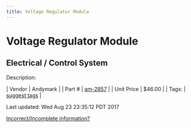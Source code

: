 ```yaml
---
title: Voltage Regulator Module
---
```


# Voltage Regulator Module
## Electrical / Control System
Description: 	 

| Vendor | Andymark | 
| Part # | [am-2857](http://www.andymark.com/product-p/am-2857.htm) | 
| Unit Price | $46.00 | 
| Tags: | [suggest tags](https://docs.google.com/forms/d/e/1FAIpQLSeWyY8v3RgOty-MyWmh9U0iivNYN_molChYyS-0U-o-kOAv_g/viewform) | 

Last updated: Wed Aug 23 23:35:12 PDT 2017

 [Incorrect/Incomplete information?](https://docs.google.com/forms/d/e/1FAIpQLSeWyY8v3RgOty-MyWmh9U0iivNYN_molChYyS-0U-o-kOAv_g/viewform)